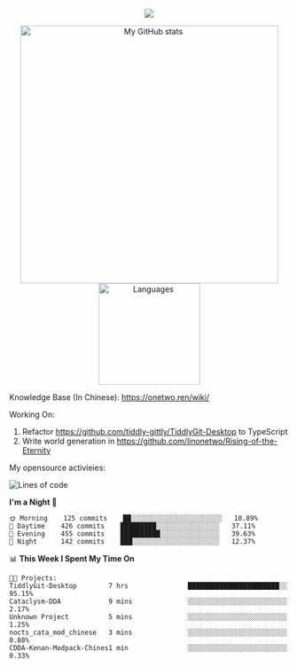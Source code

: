 <a href="https://github.com/linonetwo">
    <p align="center">
        <img src="https://github-profile-trophy.vercel.app/?username=linonetwo&column=7&theme=onedark"/>
    </p>
</a>
<a align="center" href="https://github.com/linonetwo">
  <p align="center">
    <img src="https://github-readme-stats.vercel.app/api?username=linonetwo&show_icons=true&count_private=true" alt="My GitHub stats" width="465"/>
    <img src="https://github-readme-stats.vercel.app/api/top-langs/?username=linonetwo&layout=compact&langs_count=10" alt="Languages" height="183">
  </p>
</a>

Knowledge Base (In Chinese): https://onetwo.ren/wiki/

Working On: 

1. Refactor https://github.com/tiddly-gittly/TiddlyGit-Desktop to TypeScript
1. Write world generation in https://github.com/linonetwo/Rising-of-the-Eternity

My opensource activieies:

<!--START_SECTION:waka-->
![Lines of code](https://img.shields.io/badge/From%20Hello%20World%20I%27ve%20Written-2.5%20million%20lines%20of%20code-blue)

**I'm a Night 🦉** 

```text
🌞 Morning    125 commits    ██░░░░░░░░░░░░░░░░░░░░░░░   10.89% 
🌆 Daytime    426 commits    █████████░░░░░░░░░░░░░░░░   37.11% 
🌃 Evening    455 commits    ██████████░░░░░░░░░░░░░░░   39.63% 
🌙 Night      142 commits    ███░░░░░░░░░░░░░░░░░░░░░░   12.37%

```


📊 **This Week I Spent My Time On** 

```text
🐱‍💻 Projects: 
TiddlyGit-Desktop        7 hrs               ███████████████████████░░   95.15% 
Cataclysm-DDA            9 mins              ░░░░░░░░░░░░░░░░░░░░░░░░░   2.17% 
Unknown Project          5 mins              ░░░░░░░░░░░░░░░░░░░░░░░░░   1.25% 
nocts_cata_mod_chinese   3 mins              ░░░░░░░░░░░░░░░░░░░░░░░░░   0.88% 
CDDA-Kenan-Modpack-Chines1 min               ░░░░░░░░░░░░░░░░░░░░░░░░░   0.33%

```


<!--END_SECTION:waka-->
